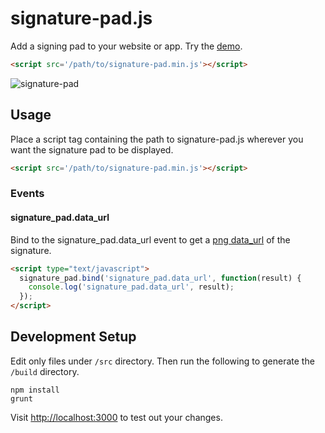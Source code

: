 # signature-pad.js

Add a signing pad to your website or app. Try the [demo](http://codepen.io/motdotla/full/bKIuB/).

```html
<script src='/path/to/signature-pad.min.js'></script>
```

<img src="https://raw.githubusercontent.com/motdotla/signature-pad/master/signature-pad.gif" alt="signature-pad" />

## Usage

Place a script tag containing the path to signature-pad.js wherever you want the signature pad to be displayed.

```html
<script src='/path/to/signature-pad.min.js'></script>
```

### Events

#### signature_pad.data_url

Bind to the signature_pad.data_url event to get a [png data_url](http://css-tricks.com/data-uris/) of the signature.

```html
<script type="text/javascript"> 
  signature_pad.bind('signature_pad.data_url', function(result) {
    console.log('signature_pad.data_url', result);
  });
</script>
```

## Development Setup

Edit only files under `/src` directory. Then run the following to generate the `/build` directory.

```
npm install
grunt
```

Visit <http://localhost:3000> to test out your changes.
